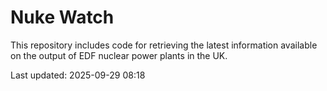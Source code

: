 # Nuke Watch

This repository includes code for retrieving the latest information available on the output of EDF nuclear power plants in the UK.

Last updated: 2025-09-29 08:18